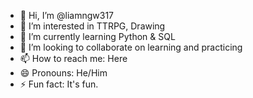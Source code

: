 - 👋 Hi, I’m @liamngw317
- 👀 I’m interested in TTRPG, Drawing
- 🌱 I’m currently learning Python & SQL
- 💞️ I’m looking to collaborate on learning and practicing
- 📫 How to reach me: Here
- 😄 Pronouns: He/Him
- ⚡ Fun fact: It's fun.

<!---
liamngw317/liamngw317 is a ✨ special ✨ repository because its `README.md` (this file) appears on your GitHub profile.
You can click the Preview link to take a look at your changes.
--->
